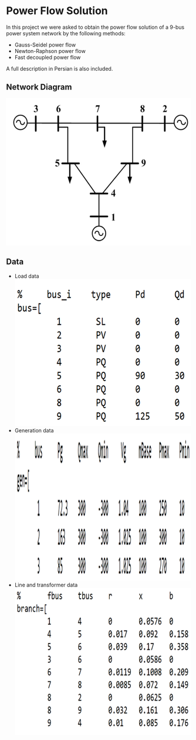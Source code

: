 # Power Flow Solution
In this project we were asked to obtain the power flow solution of a 9-bus power system network by the following methods:
- Gauss-Seidel power flow
- Newton-Raphson power flow
- Fast decoupled power flow

A full description in Persian is also included.

## Network Diagram

<img src="Pictures/Diagram.png" alt="Diag" width="600" height="400"/>

## Data
- Load data
  <img src="Pictures/Load_Data.png" alt="Diag" width="600" height="400"/>
- Generation data
  <img src="Pictures/Generation_Data.png" alt="Diag" width="600" height="400"/>
- Line and transformer data
  <img src="Pictures/Line_and_Transformer_Data.png" alt="Diag" width="600" height="400"/>

